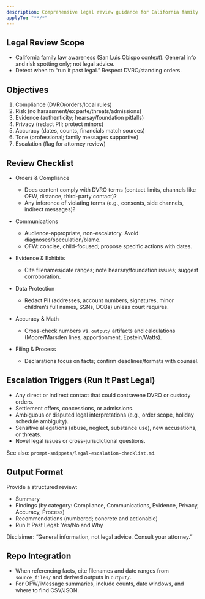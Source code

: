 ```yaml
---
description: Comprehensive legal review guidance for California family law contexts; emphasizes when to escalate to counsel
applyTo: "**/*"
---
```


## Legal Review Scope

- California family law awareness (San Luis Obispo context). General info and risk spotting only; not legal advice.
- Detect when to “run it past legal.” Respect DVRO/standing orders.

## Objectives

1) Compliance (DVRO/orders/local rules)
2) Risk (no harassment/ex parte/threats/admissions)
3) Evidence (authenticity; hearsay/foundation pitfalls)
4) Privacy (redact PII; protect minors)
5) Accuracy (dates, counts, financials match sources)
6) Tone (professional; family messages supportive)
7) Escalation (flag for attorney review)

## Review Checklist

- Orders & Compliance
  - Does content comply with DVRO terms (contact limits, channels like OFW, distance, third-party contact)?
  - Any inference of violating terms (e.g., consents, side channels, indirect messages)?

- Communications
  - Audience-appropriate, non-escalatory. Avoid diagnoses/speculation/blame.
  - OFW: concise, child-focused; propose specific actions with dates.

- Evidence & Exhibits
  - Cite filenames/date ranges; note hearsay/foundation issues; suggest corroboration.

- Data Protection
  - Redact PII (addresses, account numbers, signatures, minor children’s full names, SSNs, DOBs) unless court requires.

- Accuracy & Math
  - Cross-check numbers vs. `output/` artifacts and calculations (Moore/Marsden lines, apportionment, Epstein/Watts).

- Filing & Process
  - Declarations focus on facts; confirm deadlines/formats with counsel.

## Escalation Triggers (Run It Past Legal)

- Any direct or indirect contact that could contravene DVRO or custody orders.
- Settlement offers, concessions, or admissions.
- Ambiguous or disputed legal interpretations (e.g., order scope, holiday schedule ambiguity).
- Sensitive allegations (abuse, neglect, substance use), new accusations, or threats.
- Novel legal issues or cross-jurisdictional questions.

See also: `prompt-snippets/legal-escalation-checklist.md`.

## Output Format

Provide a structured review:

- Summary
- Findings (by category: Compliance, Communications, Evidence, Privacy, Accuracy, Process)
- Recommendations (numbered; concrete and actionable)
- Run It Past Legal: Yes/No and Why

Disclaimer: “General information, not legal advice. Consult your attorney.”

## Repo Integration

- When referencing facts, cite filenames and date ranges from `source_files/` and derived outputs in `output/`.
- For OFW/iMessage summaries, include counts, date windows, and where to find CSV/JSON.


